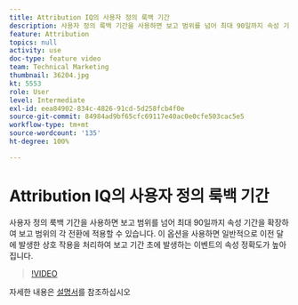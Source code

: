 ```yaml
---
title: Attribution IQ의 사용자 정의 룩백 기간
description: 사용자 정의 룩백 기간을 사용하면 보고 범위를 넘어 최대 90일까지 속성 기간을 확장하여 보고 범위의 각 전환에 적용할 수 있습니다. 이 옵션을 사용하면 일반적으로 이전 달에 발생한 상호 작용을 처리하여 보고 기간 초에 발생하는 이벤트의 속성 정확도가 높아집니다.
feature: Attribution
topics: null
activity: use
doc-type: feature video
team: Technical Marketing
thumbnail: 36204.jpg
kt: 5553
role: User
level: Intermediate
exl-id: eea84902-834c-4826-91cd-5d258fcb4f0e
source-git-commit: 84984ad9bf65cfc69117e40ac0e0cfe503cac5e5
workflow-type: tm+mt
source-wordcount: '135'
ht-degree: 100%

---
```


# Attribution IQ의 사용자 정의 룩백 기간

사용자 정의 룩백 기간을 사용하면 보고 범위를 넘어 최대 90일까지 속성 기간을 확장하여 보고 범위의 각 전환에 적용할 수 있습니다. 이 옵션을 사용하면 일반적으로 이전 달에 발생한 상호 작용을 처리하여 보고 기간 초에 발생하는 이벤트의 속성 정확도가 높아집니다.

>[!VIDEO](https://video.tv.adobe.com/v/40044/?quality=12&learn=on&captions=kor)

자세한 내용은 [설명서](https://experienceleague.adobe.com/docs/analytics/analyze/analysis-workspace/attribution/models.html?lang=ko#lookback-windows)를 참조하십시오
